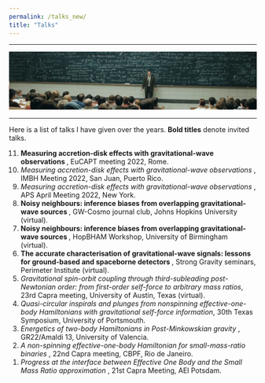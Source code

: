 ```yaml
---
permalink: /talks_new/
title: "Talks"
---
```

 -------------
 
![image info](./pictures/talkimage.png)

 -------------
 
Here is a list of talks I have given over the years. **Bold titles** denote invited talks.

<ol reversed>
<li>   <b> Measuring accretion-disk effects with gravitational-wave observations </b>, EuCAPT meeting 2022, Rome. </li>
 <li>   <i> Measuring accretion-disk effects with gravitational-wave observations </i>, IMBH Meeting 2022, San Juan, Puerto Rico. </li>
 <li>   <i> Measuring accretion-disk effects with gravitational-wave observations </i>, APS April Meeting 2022, New York. </li>
  <li>  <b>Noisy neighbours: inference biases from overlapping gravitational-wave sources </b>,
  GW-Cosmo journal club, Johns Hopkins University (virtual).</li>
  <li>  <b>Noisy neighbours: inference biases from overlapping gravitational-wave sources </b>,
  HopBHAM Workshop, University of Birmingham (virtual).</li>
   <li> <b> The accurate characterisation of gravitational-wave signals: lessons for ground-based and spaceborne detectors </b>,
  Strong Gravity seminars, Perimeter Institute (virtual).</li>
  <li>  <i>Gravitational spin-orbit coupling through third-subleading post-Newtonian order: from first-order self-force to arbitrary mass ratios</i>,
  23rd Capra meeting, University of Austin, Texas (virtual).</li>
   <li>   <i>Quasi-circular inspirals and plunges from nonspinning effective-one-body Hamiltonians with gravitational self-force information</i>, 30th Texas Symposium, University of Portsmouth. </li>
   <li>   <i>Energetics of two-body Hamiltonians in Post-Minkowskian gravity </i>, GR22/Amaldi 13, University of Valencia. </li>
   <li>   <i> A non-spinning effective-one-body Hamiltonian for small-mass-ratio binaries </i>, 22nd Capra meeting, CBPF, Rio de Janeiro. </li>
   <li>   <i> Progress at the interface between Effective One Body and the Small Mass Ratio approximation </i>, 21st Capra Meeting, AEI Potsdam. </li>
 </ol>